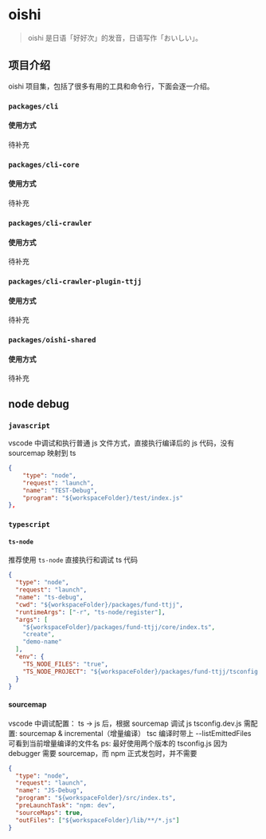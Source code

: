 # oishi

> oishi 是日语「好好次」的发音，日语写作「おいしい」。

## 项目介绍

oishi 项目集，包括了很多有用的工具和命令行，下面会逐一介绍。

### `packages/cli`

#### 使用方式

待补充

### `packages/cli-core`

#### 使用方式

待补充

### `packages/cli-crawler`

#### 使用方式

待补充

### `packages/cli-crawler-plugin-ttjj`

#### 使用方式

待补充

### `packages/oishi-shared`

#### 使用方式

待补充

## node debug

### `javascript`

vscode 中调试和执行普通 js 文件方式，直接执行编译后的 js 代码，没有 sourcemap 映射到 ts

```json
{
    "type": "node",
    "request": "launch",
    "name": "TEST-Debug",
    "program": "${workspaceFolder}/test/index.js"
},
```

### `typescript`

#### `ts-node`

推荐使用 `ts-node` 直接执行和调试 ts 代码

```json
{
  "type": "node",
  "request": "launch",
  "name": "ts-debug",
  "cwd": "${workspaceFolder}/packages/fund-ttjj",
  "runtimeArgs": ["-r", "ts-node/register"],
  "args": [
    "${workspaceFolder}/packages/fund-ttjj/core/index.ts",
    "create",
    "demo-name"
  ],
  "env": {
    "TS_NODE_FILES": "true",
    "TS_NODE_PROJECT": "${workspaceFolder}/packages/fund-ttjj/tsconfig.dev.json"
  }
}
```

#### sourcemap

vscode 中调试配置： ts -> js 后，根据 sourcemap 调试 js
tsconfig.dev.js 需配置: sourcemap & incremental（增量编译）
tsc 编译时带上 --listEmittedFiles 可看到当前增量编译的文件名
ps: 最好使用两个版本的 tsconfig.js 因为 debugger 需要 sourcemap，而 npm 正式发包时，并不需要

```json
{
  "type": "node",
  "request": "launch",
  "name": "JS-Debug",
  "program": "${workspaceFolder}/src/index.ts",
  "preLaunchTask": "npm: dev",
  "sourceMaps": true,
  "outFiles": ["${workspaceFolder}/lib/**/*.js"]
}
```
